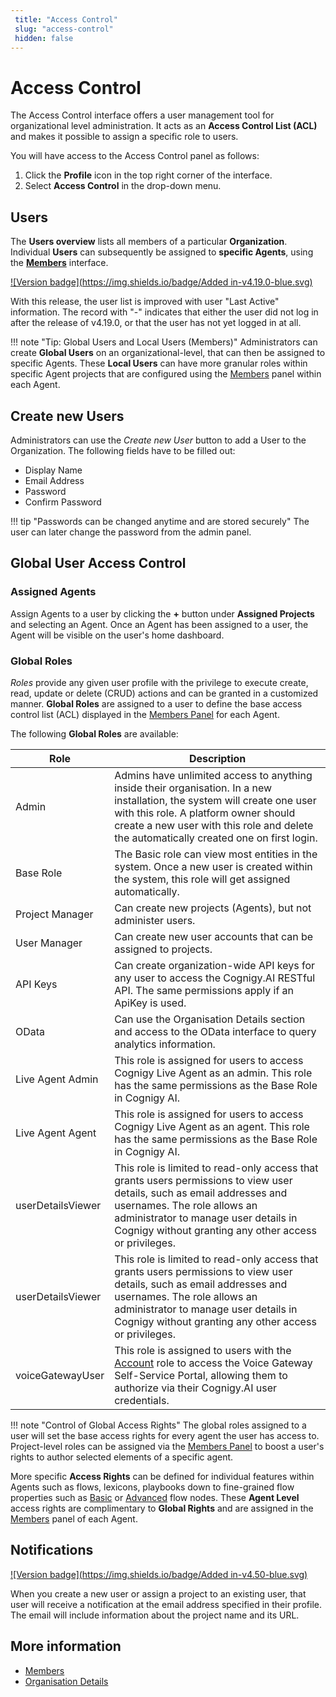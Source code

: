 ```yaml
---
 title: "Access Control" 
 slug: "access-control" 
 hidden: false 
---
```

# Access Control

The Access Control interface offers a user management tool for organizational level administration. It acts as an **Access Control List (ACL)** and makes it possible to assign a specific role to users.

You will have access to the Access Control panel as follows:

1. Click the **Profile** icon in the top right corner of the interface.
2. Select **Access Control** in the drop-down menu.

## Users

<div class="divider"></div>

The **Users overview** lists all members of a particular **Organization**. Individual **Users** can subsequently be assigned to **specific Agents**, using the [**Members**]({{config.site_url}}ai/resources/manage/members/) interface.

[![Version badge](https://img.shields.io/badge/Added in-v4.19.0-blue.svg)]({{config.site_url}})

With this release, the user list is improved with user "Last Active" information. The record with "-" indicates that either the user did not log in after the release of v4.19.0, or that the user has not yet logged in at all.

!!! note "Tip: Global Users and Local Users (Members)"
    Administrators can create **Global Users** on an organizational-level, that can then be assigned to specific Agents. These **Local Users** can have more granular roles within specific Agent projects that are configured using the [Members]({{config.site_url}}ai/resources/manage/members/) panel within each Agent.

## Create new Users
Administrators can use the *Create new User* button to add a User to the Organization. The following fields have to be filled out: 

  * Display Name
  * Email Address
  * Password
  * Confirm Password

!!! tip "Passwords can be changed anytime and are stored securely"
    The user can later change the password from the admin panel.

## Global User Access Control
<div class="divider"></div>

### Assigned Agents

Assign Agents to a user by clicking the **+** button under **Assigned Projects** and selecting an Agent. Once an Agent has been assigned to a user, the Agent will be visible on the user's home dashboard.

### Global Roles

*Roles* provide any given user profile with the privilege to execute create, read, update or delete (CRUD) actions and can be granted in a customized manner. **Global Roles** are assigned to a user to define the base access control list (ACL) displayed in the [Members Panel]({{config.site_url}}ai/resources/manage/members/) for each Agent.

The following **Global Roles** are available:

| Role              | 	Description                                                                                                                                                                                                                                                  |
|-------------------|---------------------------------------------------------------------------------------------------------------------------------------------------------------------------------------------------------------------------------------------------------------|
| Admin             | 	Admins have unlimited access to anything inside their organisation. In a new installation, the system will create one user with this role. A platform owner should create a new user with this role and delete the automatically created one on first login. |
| Base Role         | 	The Basic role can view most entities in the system. Once a new user is created within the system, this role will get assigned automatically.                                                                                                                |
| Project Manager   | 	Can create new projects (Agents), but not administer users.                                                                                                                                                                                                  |
| User Manager      | 	Can create new user accounts that can be assigned to projects.                                                                                                                                                                                               |
| API Keys          | 	Can create organization-wide API keys for any user to access the Cognigy.AI RESTful API. The same permissions apply if an ApiKey is used.                                                                                                                    |
| OData             | 	Can use the Organisation Details section and access to the OData interface to query analytics information.                                                                                                                                                   |
| Live Agent Admin  | This role is assigned for users to access Cognigy Live Agent as an admin. This role has the same permissions as the Base Role in Cognigy AI.                                                                                                                  |
| Live Agent Agent  | This role is assigned for users to access Cognigy Live Agent as an agent. This role has the same permissions as the Base Role in Cognigy AI.                                                                                                                  |
| userDetailsViewer | This role is limited to read-only access that grants users permissions to view user details, such as email addresses and usernames. The role allows an administrator to manage user details in Cognigy without granting any other access or privileges.       |
| userDetailsViewer | This role is limited to read-only access that grants users permissions to view user details, such as email addresses and usernames. The role allows an administrator to manage user details in Cognigy without granting any other access or privileges.       |
| voiceGatewayUser  | This role is assigned to users with the [Account](../../../voicegateway/webapp/users.md#account) role to access the Voice Gateway Self-Service Portal, allowing them to authorize via their Cognigy.AI user credentials.                                      |

!!! note "Control of Global Access Rights"
    The global roles assigned to a user will set the base access rights for every agent the user has access to. Project-level roles can be assigned via the [Members Panel]({{config.site_url}}ai/resources/manage/members/) to boost a user's rights to author selected elements of a specific agent.

More specific **Access Rights** can be defined for individual features within Agents such as flows, lexicons, playbooks down to fine-grained flow properties such as [Basic]({{config.site_url}}ai/flow-nodes/message/message/) or [Advanced]({{config.site_url}}ai/flow-nodes/nlu/copy-slots-to-context/) flow nodes. These **Agent Level** access rights are complimentary to **Global Rights** and are assigned in the [Members]({{config.site_url}}ai/resources/manage/members/) panel of each Agent.

## Notifications

[![Version badge](https://img.shields.io/badge/Added in-v4.50-blue.svg)](../../../release-notes/4.50.md)

When you create a new user or assign a project to an existing user, that user will receive a notification at the email address specified in their profile. The email will include information about the project name and its URL.


## More information

- [Members]({{config.site_url}}ai/resources/manage/members/)
- [Organisation Details]({{config.site_url}}ai/tools/user-menu/organisation-details/)
